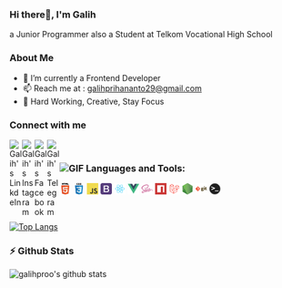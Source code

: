 ### Hi there👋, I'm Galih 
a Junior Programmer also a Student at Telkom Vocational High School

### About Me
- 🌱 I’m currently a Frontend Developer
- 📫 Reach me at : galihprihananto29@gmail.com
- 💪 Hard Working, Creative, Stay Focus

### Connect with me

<a href="https://www.linkedin.com/in/galih-prihananto">
  <img align="left" alt="Galih's LinkdeIn" width="22px" src="https://cdn.jsdelivr.net/npm/simple-icons@v3/icons/linkedin.svg" />
</a>
<a href="https://instagram.com/_galihprihananto">
  <img align="left" alt="Galih's Instagram" width="22px" src="https://cdn.jsdelivr.net/npm/simple-icons@v3/icons/instagram.svg" />
</a>
<a href="https://facebook.com/galih.p.33865">
  <img align="left" alt="Galih's Facebook" width="22px" src="https://cdn.jsdelivr.net/npm/simple-icons@v3/icons/facebook.svg" />
</a>
<a href="https://t.me/galihpro">
  <img align="left" alt="Galih's Telegram" width="22px" src="https://cdn.jsdelivr.net/npm/simple-icons@v3/icons/telegram.svg" />
</a>

<br />

### <img height="30" alt="GIF" src="https://raw.githubusercontent.com/rajput2107/rajput2107/master/Assets/Developer.gif"> Languages and Tools:

<code><img height="20" src="https://raw.githubusercontent.com/github/explore/80688e429a7d4ef2fca1e82350fe8e3517d3494d/topics/html/html.png"></code>
<code><img height="20" src="https://raw.githubusercontent.com/github/explore/80688e429a7d4ef2fca1e82350fe8e3517d3494d/topics/css/css.png"></code>
<code><img height="20" src="https://raw.githubusercontent.com/github/explore/80688e429a7d4ef2fca1e82350fe8e3517d3494d/topics/javascript/javascript.png"></code>
<code><img height="20" src="https://raw.githubusercontent.com/github/explore/80688e429a7d4ef2fca1e82350fe8e3517d3494d/topics/bootstrap/bootstrap.png"></code>
<code><img height="20" src="https://raw.githubusercontent.com/github/explore/80688e429a7d4ef2fca1e82350fe8e3517d3494d/topics/react/react.png"></code>
<code><img height="20" src="https://raw.githubusercontent.com/github/explore/80688e429a7d4ef2fca1e82350fe8e3517d3494d/topics/vue/vue.png"></code>
<code><img height="20" src="https://raw.githubusercontent.com/github/explore/80688e429a7d4ef2fca1e82350fe8e3517d3494d/topics/sass/sass.png"></code>
<code><img height="20" src="https://raw.githubusercontent.com/github/explore/80688e429a7d4ef2fca1e82350fe8e3517d3494d/topics/npm/npm.png"></code>
<code><img height="20" src="https://raw.githubusercontent.com/github/explore/80688e429a7d4ef2fca1e82350fe8e3517d3494d/topics/laravel/laravel.png"></code>
<code><img height="20" src="https://raw.githubusercontent.com/github/explore/80688e429a7d4ef2fca1e82350fe8e3517d3494d/topics/nodejs/nodejs.png"></code>
<code><img height="20" src="https://raw.githubusercontent.com/github/explore/80688e429a7d4ef2fca1e82350fe8e3517d3494d/topics/git/git.png"></code>
<code><img height="20" src="https://raw.githubusercontent.com/github/explore/80688e429a7d4ef2fca1e82350fe8e3517d3494d/topics/terminal/terminal.png"></code>


<br />

[![Top Langs](https://github-readme-stats.vercel.app/api/top-langs/?username=galihproo&layout=compact)](https://github.com/galihproo/github-readme-stats)


  ### :zap: Github Stats

  ![galihproo's github stats](https://github-readme-stats.vercel.app/api?username=galihproo&show_icons=true&theme=radical)

[instagram]: https://instagram.com/_galihprihananto
[linkedin]: https://www.linkedin.com/in/galih-prihananto
